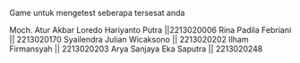 Game untuk mengetest seberapa tersesat anda

Moch. Atur Akbar Loredo Hariyanto Putra ||2213020006
Rina Padila Febriani || 2213020170
Syailendra Julian Wicaksono || 2213020202
Ilham Firmansyah || 2213020203
Arya Sanjaya Eka Saputra || 2213020248
